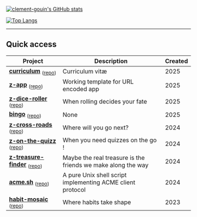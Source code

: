 
[![clement-gouin's GitHub stats](https://github-readme-stats.vercel.app/api?username=clement-gouin&count_private=true&show_icons=true&theme=gruvbox)](https://github.com/anuraghazra/github-readme-stats)

[![Top Langs](https://github-readme-stats.vercel.app/api/top-langs/?username=clement-gouin&layout=compact&count_private=true&show_icons=true&theme=gruvbox)](https://github.com/anuraghazra/github-readme-stats)

---

## Quick access

| Project | Description | Created |
|---|---|---|
| **[curriculum](https://clement-gouin.github.io/curriculum/)** <sub> ([repo](https://github.com/clement-gouin/curriculum)) </sub> | Curriculum vitæ | 2025 |
| **[z-app](https://clement-gouin.github.io/z-app/)** <sub> ([repo](https://github.com/clement-gouin/z-app)) </sub> | Working template for URL encoded app | 2025 |
| **[z-dice-roller](https://clement-gouin.github.io/z-dice-roller/)** <sub> ([repo](https://github.com/clement-gouin/z-dice-roller)) </sub> | When rolling decides your fate | 2025 |
| **[bingo](https://clement-gouin.github.io/bingo/)** <sub> ([repo](https://github.com/clement-gouin/bingo)) </sub> | None | 2025 |
| **[z-cross-roads](https://clement-gouin.github.io/z-cross-roads/)** <sub> ([repo](https://github.com/clement-gouin/z-cross-roads)) </sub> | Where will you go next? | 2024 |
| **[z-on-the-quizz](https://clement-gouin.github.io/z-on-the-quizz/)** <sub> ([repo](https://github.com/clement-gouin/z-on-the-quizz)) </sub> | When you need quizzes on the go ! | 2024 |
| **[z-treasure-finder](https://clement-gouin.github.io/z-treasure-finder/)** <sub> ([repo](https://github.com/clement-gouin/z-treasure-finder)) </sub> | Maybe the real treasure is the friends we make along the way | 2024 |
| **[acme.sh](https://acme.sh)** <sub> ([repo](https://github.com/clement-gouin/acme.sh)) </sub> | A pure Unix shell script implementing ACME client protocol | 2024 |
| **[habit-mosaic](https://habit-mosaic.klemek.fr)** <sub> ([repo](https://github.com/clement-gouin/habit-mosaic)) </sub> | Where habits take shape | 2023 |
